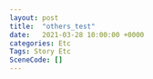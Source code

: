 ```yaml
---
layout: post
title:  "others_test"
date:   2021-03-28 10:00:00 +0000
categories: Etc
Tags: Story Etc
SceneCode: []
---
```

